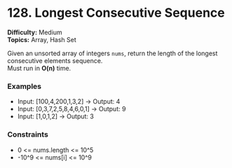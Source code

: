 # 128. Longest Consecutive Sequence
**Difficulty:** Medium  
**Topics:** Array, Hash Set

Given an unsorted array of integers `nums`, return the length of the longest consecutive elements sequence.  
Must run in **O(n)** time.

### Examples
- Input: [100,4,200,1,3,2] → Output: 4
- Input: [0,3,7,2,5,8,4,6,0,1] → Output: 9
- Input: [1,0,1,2] → Output: 3

### Constraints
- 0 <= nums.length <= 10^5
- -10^9 <= nums[i] <= 10^9


